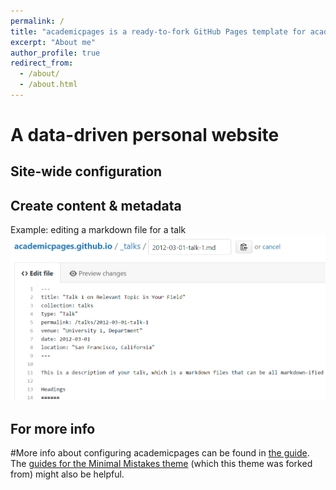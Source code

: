 ```yaml
---
permalink: /
title: "academicpages is a ready-to-fork GitHub Pages template for academic personal websites"
excerpt: "About me"
author_profile: true
redirect_from: 
  - /about/
  - /about.html
---
```



A data-driven personal website
======


Site-wide configuration
------

Create content & metadata
------


Example: editing a markdown file for a talk
![Editing a markdown file for a talk](/images/editing-talk.png)

For more info
------
#More info about configuring academicpages can be found in [the guide](https://academicpages.github.io/markdown/). The [guides for the Minimal Mistakes theme](https://mmistakes.github.io/minimal-mistakes/docs/configuration/) (which this theme was forked from) might also be helpful.

<script src="https://code.jquery.com/jquery-3.4.1.min.js" integrity="sha256-CSXorXvZcTkaix6Yvo6HppcZGetbYMGWSFlBw8HfCJo=" crossorigin="anonymous"></script>  

<script type="text/javascript" src="https://formget.app/code/tecclet-jcgr1gl-ouxzeo7.js" defer></script>  